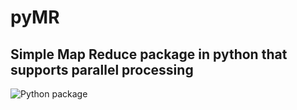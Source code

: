# pyMR

## Simple Map Reduce package in python that supports parallel processing

![Python package](https://github.com/k4rth33k/pyMR/workflows/Python%20package/badge.svg?branch=master)
